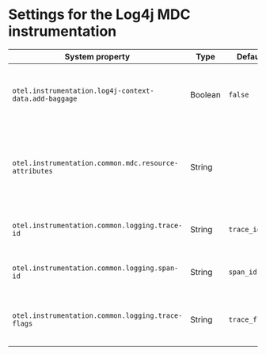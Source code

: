 # Settings for the Log4j MDC instrumentation

| System property                                       | Type    | Default       | Description                                                        |
|-------------------------------------------------------|---------|---------------|--------------------------------------------------------------------|
| `otel.instrumentation.log4j-context-data.add-baggage` | Boolean | `false`       | Enable exposing baggage attributes through MDC.                    |
| `otel.instrumentation.common.mdc.resource-attributes` | String  |               | Comma separated list of resource attributes to expose through MDC. |
| `otel.instrumentation.common.logging.trace-id`        | String  | `trace_id`    | Customize MDC key name for the trace id.                           |
| `otel.instrumentation.common.logging.span-id`         | String  | `span_id`     | Customize MDC key name for the span id.                            |
| `otel.instrumentation.common.logging.trace-flags`     | String  | `trace_flags` | Customize MDC key name for the trace flags.                        |
